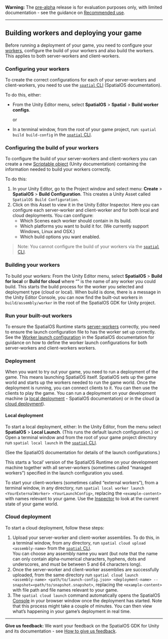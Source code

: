 **Warning:** The [pre-alpha](https://docs.improbable.io/reference/latest/shared/release-policy#maturity-stages) release is for evaluation purposes only, with limited documentation - see the guidance on [Recommended use](../../README.md#recommended-use).

-----
## Building workers and deploying your game

Before running a deployment of your game, you need to configure your [workers](https://docs.improbable.io/reference/latest/shared/glossary#worker), configure the build of your workers and also build the workers. This applies to both server-workers and client-workers.

### Configuring your workers
To create the correct configurations for each of your server-workers and client-workers, you need to use the [`spatial` CLI](https://docs.improbable.io/reference/latest/shared/glossary#the-spatial-command-line-tool-cli) (SpatialOS documentation).

To do this, either:

* From the Unity Editor menu, select **SpatialOS** > **Spatial** > **Build worker  configs**.

    or
* In a terminal window, from the root of your game project, run:  `spatial build build-config` in the [`spatial` CLI](https://docs.improbable.io/reference/latest/shared/glossary#the-spatial-command-line-tool-cli).

### Configuring the build of your workers
To configure the build of your server-workers and client-workers you can create a new [Scriptable object](https://docs.unity3d.com/ScriptReference/ScriptableObject.html) (Unity documentation) containing the information needed to build your workers correctly. 

To do this:
1. In your Unity Editor, go to the Project window and select menu:  **Create** > **SpatialOS** > **Build Configuration**. This creates a Unity Asset called `SpatialOS Build Configuration`. 
1. Click on this Asset to view it in the Unity Editor Inspector. Here you can configure each server-worker and client-worker and for both local and cloud deployments. You can configure:
    * Which Scenes each worker should contain in its build.
    * Which platforms you want to build it for. (We currently support Windows, Linux and OSX.)
    * Which build options you want enabled.

[comment]: <> (Document the options UTY-1168)

> Note: You cannot configure the build of your workers via the  [`spatial` CLI](https://docs.improbable.io/reference/latest/shared/glossary#the-spatial-command-line-tool-cli).

### Building your workers
To build your workers:
From the Unity Editor menu, select **SpatialOS** > **Build <WorkerName> for local** or  **Build <WorkerName> for  cloud** where “<WorkerName>” is the name of any worker you could build. 
This starts the build process for the worker you selected and deployment type (cloud or local). When build is done, there is a message in the Unity Editor Console, you can now find the built-out workers in `build/assembly/worker` in the root of the SpatialOS GDK for Unity  project.

### Run your built-out workers

To ensure the SpatialOS Runtime starts [server-workers](https://docs.improbable.io/reference/latest/shared/concepts/workers##server-worker) correctly, you need to ensure the launch configuration file to has the worker set up correctly. See the [Worker launch configuration](https://docs.improbable.io/reference/latest/shared/worker-configuration/launch-configuration#worker-launch-configuration) in the SpatialOS documentation for guidance on how to define the worker launch configurations for both server-workers and client-workers workers.

### Deployment
When you want to try out your game, you need to run a deployment of the game. This means launching SpatialOS itself. SpatialOS sets up the game world and starts up the workers needed to run the game world. Once the deployment is running, you can connect clients to it. You can then use the clients to play the game.
You can run a deployment on your development machine (a [local deployment](https://docs.improbable.io/reference/latest/shared/deploy/deploy-local) - SpatialOS documentation) or in the cloud (a [cloud deployment](https://docs.improbable.io/reference/latest/shared/deploy/deploy-cloud#deploying-to-the-cloud)).

#### Local deployment

To start a local deployment, either:
In the Unity Editor, from the menu select **SpatialOS** > **Local Launch**. (This runs the default launch configuration.)
or 
Open a terminal window and from the root of your game project directory run `spatial local launch` in the [`spatial` CLI](https://docs.improbable.io/reference/latest/shared/glossary#the-spatial-command-line-tool-cli).

(See the SpatialOS documentation for details of the launch configurations.)

This starts a ‘local’ version of the SpatialOS Runtime on your development machine together with all server-workers (sometimes called “managed workers”) specified in the launch configuration you used. 

To start your client-workers (sometimes called “external workers”), from a terminal window, in any directory, run `spatial local worker launch <YourExternalWorker> <YourLaunchConfig>`,  replacing the `<example-content>` with names relevant to your game.
Use the [Inspector](https://docs.improbable.io/reference/latest/shared/operate/inspector)  to look at the current state of your game world. 

### Cloud deployment
To start a cloud deployment, follow these steps: 
1. Upload your server-worker and client-worker assemblies. To do this, in a terminal window, from any directory, run `spatial cloud upload <assembly-name>` from the [`spatial` CLI](https://docs.improbable.io/reference/latest/shared/glossary#the-spatial-command-line-tool-cli). 
</br>You can choose any assembly name you want (but note that the name can only contain alpha-numerical characters, hyphens, dots and underscores, and must be between 5 and 64 characters long).
2. Once the server-worker and client-worker assemblies are successfully uploaded, from the same directory run `spatial cloud launch <assembly-name> <path/to/launch-config.json> <deployment-name> --snapshot=<path/to/snapshot.snapshot>`, replacing the `<example-content>` with file path and file names relevant to your game.
3. The `spatial cloud launch` command automatically opens the SpatialOS [Console](https://docs.improbable.io/reference/latest/shared/glossary#console) in your browser window once the deployment has started. Note that this process might take a couple of minutes. You can then view what’s happening in your game’s deployment in real time.

----
**Give us feedback:** We want your feedback on the SpatialOS GDK for Unity and its documentation  - see [How to give us feedback](../../README.md#give-us-feedback).

[comment]: <> (Document the options UTY-1168)
[comment]: <> (Document the options UTY-1170)
